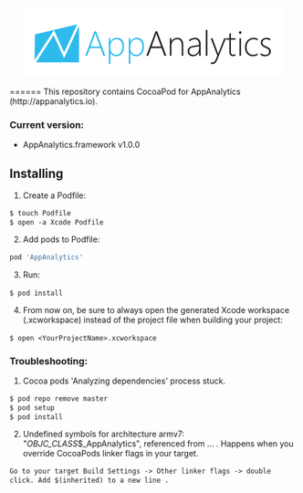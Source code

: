 <p align="center" >
  <img src="https://raw.githubusercontent.com/V8tr/AppAnalytics/master/logo.png" alt="AppAnalytics" title="AppAnalytics">
</p>
======
This repository contains CocoaPod for AppAnalytics (http://appanalytics.io).

### Current version:
* AppAnalytics.framework v1.0.0

## Installing
1) Create a Podfile:

```
$ touch Podfile
$ open -a Xcode Podfile
```

2) Add pods to Podfile:

  ```ruby
pod 'AppAnalytics'
```

3) Run: 
 
`$ pod install`

4) From now on, be sure to always open the generated Xcode workspace (.xcworkspace) instead of the project file when building your project: 

`$ open <YourProjectName>.xcworkspace`

### Troubleshooting:

1) Cocoa pods 'Analyzing dependencies' process stuck.

```
$ pod repo remove master
$ pod setup
$ pod install
```

2) Undefined symbols for architecture armv7: "_OBJC_CLASS_$_AppAnalytics", referenced from ... .
Happens when you override CocoaPods linker flags in your target.
```
Go to your target Build Settings -> Other linker flags -> double click. Add $(inherited) to a new line .
```
